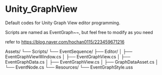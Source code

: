 # Unity_GraphView
Default codes for Unity Graph View editor programming.

Scripts are named as EventGraph~~, but feel free to modify as you need  

refer to 
https://blog.naver.com/hochan0115/223459671216

Assets/
└── Scripts/
    └── EventSequence/
        ├── Editor/
        │   ├── EventGraphViewWindow.cs
        │   ├── EventGraphView.cs
        │   ├── EventGraphData.cs
        │   ├── EventGraphView.cs
        │   ├── GraphDataAsset.cs
        │   └── EventNode.cs
        └── Resources/
            └── EventGraphStyle.uss
